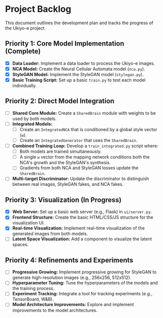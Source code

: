 # Project Backlog

This document outlines the development plan and tracks the progress of the Ukiyo-e project.

## Priority 1: Core Model Implementation (Complete)

- [x] **Data Loader:** Implement a data loader to process the Ukiyo-e images.
- [x] **NCA Model:** Create the Neural Cellular Automata model (`nca.py`).
- [x] **StyleGAN Model:** Implement the StyleGAN model (`stylegan.py`).
- [x] **Basic Training Script:** Set up a basic `train.py` to test each model individually.

## Priority 2: Direct Model Integration

- [ ] **Shared Core Module:** Create a `SharedBrain` module with weights to be used by both models.
- [ ] **Integrated Models:**
    - [ ] Create an `IntegratedNCA` that is conditioned by a global style vector (`w`).
    - [ ] Create an `IntegratedGenerator` that uses the `SharedBrain`.
- [ ] **Combined Training Loop:** Develop a `train_integrated.py` script where:
    - [ ] Both models are trained simultaneously.
    - [ ] A single `w` vector from the mapping network conditions both the NCA's growth and the StyleGAN's synthesis.
    - [ ] Gradients from both NCA and StyleGAN losses update the `SharedBrain`.
- [ ] **Multi-target Discriminator:** Update the discriminator to distinguish between real images, StyleGAN fakes, and NCA fakes.

## Priority 3: Visualization (In Progress)

- [x] **Web Server:** Set up a basic web server (e.g., Flask) in `ui/server.py`.
- [x] **Frontend Structure:** Create the basic HTML/CSS/JS structure for the visualization UI.
- [x] **Real-time Visualization:** Implement real-time visualization of the generated images from both models.
- [ ] **Latent Space Visualization:** Add a component to visualize the latent spaces.

## Priority 4: Refinements and Experiments

- [ ] **Progressive Growing:** Implement progressive growing for StyleGAN to generate high-resolution images (e.g., 256x256, 512x512).
- [ ] **Hyperparameter Tuning:** Tune the hyperparameters of the models and the training process.
- [ ] **Experiment Tracking:** Integrate a tool for tracking experiments (e.g., TensorBoard, W&B).
- [ ] **Model Architecture Improvements:** Explore and implement improvements to the model architectures. 